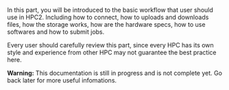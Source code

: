 In this part, you will be introduced to the basic workflow that user should use in HPC2. Including how to connect, how to uploads and downloads files, how the storage works, how are the hardware specs, how to use softwares and how to submit jobs.

Every user should carefully review this part, since every HPC has its own style and experience from other HPC may not guarantee the best practice here.

**Warning:** This documentation is still in progress and is not complete yet. Go back later for more useful infomations.